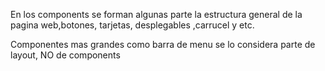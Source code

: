 En los components se forman algunas parte la estructura general de la 
pagina web,botones, tarjetas, desplegables ,carrucel y etc.

Componentes mas grandes como barra de menu se lo considera parte de layout, NO de components
